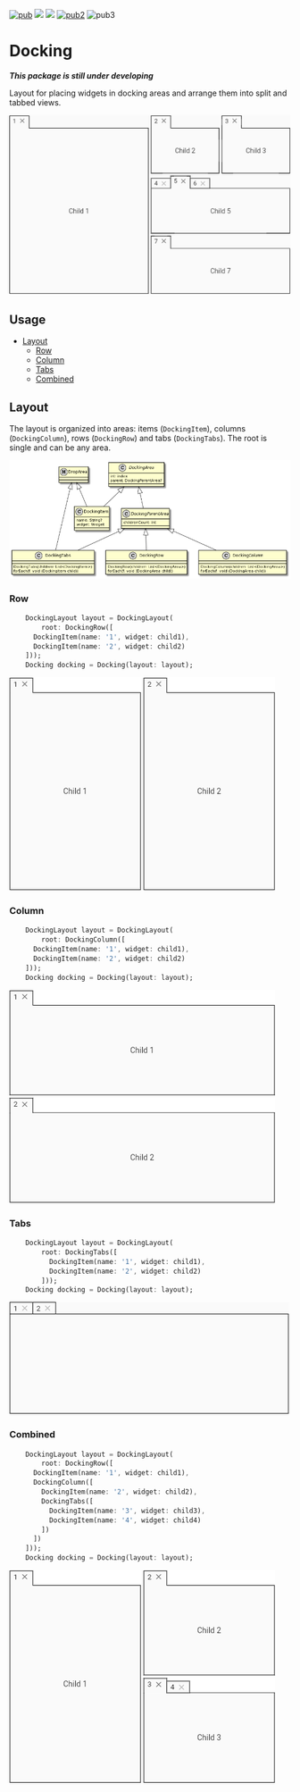 [![pub](https://img.shields.io/pub/v/docking.svg)](https://pub.dev/packages/docking) ![](https://github.com/caduandrade/docking_flutter/actions/workflows/test.yml/badge.svg) [![](https://img.shields.io/badge/demo-try%20it%20out-blue)](https://caduandrade.github.io/docking_flutter_demo/) [![pub2](https://img.shields.io/badge/Flutter-%E2%9D%A4-red)](https://flutter.dev/) ![pub3](https://img.shields.io/badge/final%20version-as%20soon%20as%20possible-blue)

# Docking

__*This package is still under developing*__

Layout for placing widgets in docking areas and arrange them into split and tabbed views.

![](https://raw.githubusercontent.com/caduandrade/images/main/docking/docking_v2.png)

## Usage

* [Layout](#layout)
  * [Row](#row)
  * [Column](#column)
  * [Tabs](#tabs)
  * [Combined](#combined)

## Layout

The layout is organized into areas: items (`DockingItem`), columns (`DockingColumn`), rows (`DockingRow`) and tabs (`DockingTabs`).
The root is single and can be any area.

![](https://raw.githubusercontent.com/caduandrade/images/main/docking/docking_layout_uml_v2.png)

### Row

```dart
    DockingLayout layout = DockingLayout(
        root: DockingRow([
      DockingItem(name: '1', widget: child1),
      DockingItem(name: '2', widget: child2)
    ]));
    Docking docking = Docking(layout: layout);
```

![](https://raw.githubusercontent.com/caduandrade/images/main/docking/row_v2.png)

### Column

```dart
    DockingLayout layout = DockingLayout(
        root: DockingColumn([
      DockingItem(name: '1', widget: child1),
      DockingItem(name: '2', widget: child2)
    ]));
    Docking docking = Docking(layout: layout);
```

![](https://raw.githubusercontent.com/caduandrade/images/main/docking/column_v2.png)

### Tabs

```dart
    DockingLayout layout = DockingLayout(
        root: DockingTabs([
          DockingItem(name: '1', widget: child1),
          DockingItem(name: '2', widget: child2)
        ]));
    Docking docking = Docking(layout: layout);
```

![](https://raw.githubusercontent.com/caduandrade/images/main/docking/tabs_v1.png)

### Combined

```dart
    DockingLayout layout = DockingLayout(
        root: DockingRow([
      DockingItem(name: '1', widget: child1),
      DockingColumn([
        DockingItem(name: '2', widget: child2),
        DockingTabs([
          DockingItem(name: '3', widget: child3),
          DockingItem(name: '4', widget: child4)
        ])
      ])
    ]));
    Docking docking = Docking(layout: layout);
```

![](https://raw.githubusercontent.com/caduandrade/images/main/docking/combined_v2.png)